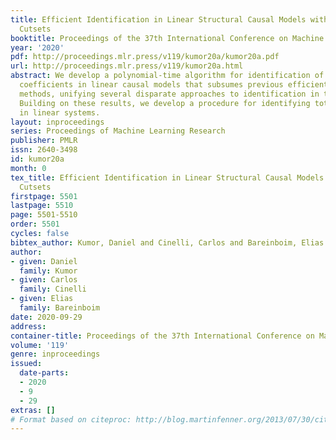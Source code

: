 ```yaml
---
title: Efficient Identification in Linear Structural Causal Models with Auxiliary
  Cutsets
booktitle: Proceedings of the 37th International Conference on Machine Learning
year: '2020'
pdf: http://proceedings.mlr.press/v119/kumor20a/kumor20a.pdf
url: http://proceedings.mlr.press/v119/kumor20a.html
abstract: We develop a polynomial-time algorithm for identification of structural
  coefficients in linear causal models that subsumes previous efficient state-of-the-art
  methods, unifying several disparate approaches to identification in this setting.
  Building on these results, we develop a procedure for identifying total causal effects
  in linear systems.
layout: inproceedings
series: Proceedings of Machine Learning Research
publisher: PMLR
issn: 2640-3498
id: kumor20a
month: 0
tex_title: Efficient Identification in Linear Structural Causal Models with Auxiliary
  Cutsets
firstpage: 5501
lastpage: 5510
page: 5501-5510
order: 5501
cycles: false
bibtex_author: Kumor, Daniel and Cinelli, Carlos and Bareinboim, Elias
author:
- given: Daniel
  family: Kumor
- given: Carlos
  family: Cinelli
- given: Elias
  family: Bareinboim
date: 2020-09-29
address: 
container-title: Proceedings of the 37th International Conference on Machine Learning
volume: '119'
genre: inproceedings
issued:
  date-parts:
  - 2020
  - 9
  - 29
extras: []
# Format based on citeproc: http://blog.martinfenner.org/2013/07/30/citeproc-yaml-for-bibliographies/
---
```

